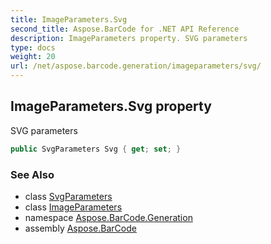 ```yaml
---
title: ImageParameters.Svg
second_title: Aspose.BarCode for .NET API Reference
description: ImageParameters property. SVG parameters
type: docs
weight: 20
url: /net/aspose.barcode.generation/imageparameters/svg/
---
```

## ImageParameters.Svg property

SVG parameters

```csharp
public SvgParameters Svg { get; set; }
```

### See Also

* class [SvgParameters](../../svgparameters/)
* class [ImageParameters](../)
* namespace [Aspose.BarCode.Generation](../../../aspose.barcode.generation/)
* assembly [Aspose.BarCode](../../../)


